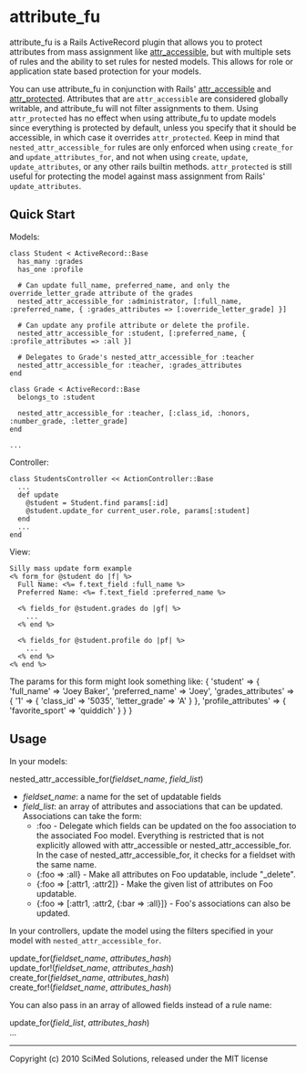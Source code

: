 attribute_fu
============

attribute_fu is a Rails ActiveRecord plugin that allows you to protect attributes from mass assignment like [attr_accessible][1],
but with multiple sets of rules and the ability to set rules for nested models.
This allows for role or application state based protection for your models.

You can use attribute_fu in conjunction with Rails' [attr_accessible][1] and [attr_protected][2].
Attributes that are `attr_accessible` are considered globally writable, and attribute_fu will not filter assignments to them.
Using `attr_protected` has no effect when using attribute_fu to update models since everything is protected by default,
unless you specify that it should be accessible, in which case it overrides `attr_protected`.
Keep in mind that `nested_attr_accessible_for` rules are only enforced when using `create_for` and `update_attributes_for`,
and not when using `create`, `update`, `update_attributes`, or any other rails builtin methods.
`attr_protected` is still useful for protecting the model against mass assignment from Rails' `update_attributes`.

[1]: http://api.rubyonrails.org/classes/ActiveRecord/Base.html#M001796 (attr_accessible)
[2]: http://api.rubyonrails.org/classes/ActiveRecord/Base.html#M001795 (attr_accessible)

Quick Start
-----------

Models:

    class Student < ActiveRecord::Base
      has_many :grades
      has_one :profile

      # Can update full_name, preferred_name, and only the override_letter_grade attribute of the grades
      nested_attr_accessible_for :administrator, [:full_name, :preferred_name, { :grades_attributes => [:override_letter_grade] }]

      # Can update any profile attribute or delete the profile.
      nested_attr_accessible_for :student, [:preferred_name, { :profile_attributes => :all }]

      # Delegates to Grade's nested_attr_accessible_for :teacher
      nested_attr_accessible_for :teacher, :grades_attributes
    end

    class Grade < ActiveRecord::Base
      belongs_to :student

      nested_attr_accessible_for :teacher, [:class_id, :honors, :number_grade, :letter_grade]
    end

    ...

Controller:

    class StudentsController << ActionController::Base
      ...
      def update
        @student = Student.find params[:id]
        @student.update_for current_user.role, params[:student]
      end
      ...
    end

View:

    Silly mass update form example
    <% form_for @student do |f| %>
      Full Name: <%= f.text_field :full_name %>
      Preferred Name: <%= f.text_field :preferred_name %>

      <% fields_for @student.grades do |gf| %>
        ...
      <% end %>

      <% fields_for @student.profile do |pf| %>
        ...
      <% end %>
    <% end %>

The params for this form might look something like:
    { 'student' => { 'full_name' => 'Joey Baker',
                     'preferred_name' => 'Joey',
                     'grades_attributes' => { '1' => { 'class_id' => '5035',
                                                       'letter_grade' => 'A' } },
                     'profile_attributes' => { 'favorite_sport' => 'quiddich' }
                   }
    }

Usage
-----

In your models:

nested_attr_accessible_for(*fieldset_name*, *field_list*)

*   *fieldset_name*: a name for the set of updatable fields
*   *field_list*: an array of attributes and associations that can be updated.
    Associations can take the form:
    *   :foo - Delegate which fields can be updated on the foo association to the associated Foo model.
        Everything is restricted that is not explicitly allowed with attr_accessible or nested_attr_accessible_for.
        In the case of nested_attr_accessible_for, it checks for a fieldset with the same name.
    *   {:foo => :all} - Make all attributes on Foo updatable, include "_delete".
    *   {:foo => [:attr1, :attr2]} - Make the given list of attributes on Foo updatable.
    *   {:foo => [:attr1, :attr2, {:bar => :all}]} - Foo's associations can also be updated.

In your controllers, update the model using the filters specified in your model with `nested_attr_accessible_for`.

update_for(*fieldset_name*, *attributes_hash*)  
update_for!(*fieldset_name*, *attributes_hash*)  
create_for(*fieldset_name*, *attributes_hash*)  
create_for!(*fieldset_name*, *attributes_hash*)  

You can also pass in an array of allowed fields instead of a rule name:

update_for(*field_list*, *attributes_hash*)  
...

-----------

Copyright (c) 2010 SciMed Solutions, released under the MIT license
